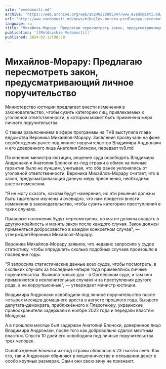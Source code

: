 ```yaml
---
site: "evedomosti.md"
archive: "https://web.archive.org/web/20240325095347/www.evedomosti.md/news/mihajlov-moraru-predlagayu-peresmotret-zakon-predusmatrivayu"
url: "http://www.evedomosti.md/news/mihajlov-moraru-predlagayu-peresmotret-zakon-predusmatrivayu"
language: ru
title: "Михайлов-Морару: Предлагаю пересмотреть закон, предусматривающий личное поручительство"
publication: '[[Moldavskie Vedomosti]]'
published: 2024-02-12T08:38
---
```


# Михайлов-Морару: Предлагаю пересмотреть закон, предусматривающий личное поручительство

Министерство юстиции предлагает внести изменения в законодательство, чтобы сузить категорию лиц, привлекаемых к уголовной ответственности, к которым может быть применена мера личного поручительства.

С таким разъяснением в эфире программы на TV8 выступила глава ведомства Вероника Михайлов-Морару. Заявления прозвучали на фоне освобождения ранее под личное поручительство Владимира Андронаки и его доверенного лица Анатолия Блонски, передает tv8.md

По мнению министра юстиции, решение суда освободить Владимира Андронаки и Анатолия Блонски из-под стражи в обмен на личные гарантии было не лучшим, учитывая, что оба ранее уклонялись от уголовной ответственности. Вероника Михайлов-Морару считает, что в закон, предусматривающий данную меру пресечения, необходимо внести изменения.

"Я не могу сказать, каковы будут намерения, но эти решения должны быть тщательно изучены и очевидно, что нам придется внести изменения в законодательство, чтобы сузить категорию преступлений в таких случаях.

Правовые положения будут пересмотрены, но мы не должны впадать в другую крайность и менять закон после каждого случая. Закон должен применяться добросовестно в каждом конкретном случае", — утверждаетВероника Михайлов-Морару.

Вероника Михайлов-Морару заявила, что недавно запросила у судов статистику, чтобы определить сколько подобных случаев произошло в последние годы.

"Я запросила статистические данные всех судов, чтобы посмотреть, в скольких случаях за последние четыре года применялись личные поручительства. Выявила только два - в Оргеевском суде, и там они применяются в исключительных случаях и за преступления другого рода, а не коррупционные", — утверждает министр юстиции.

Владимира Андронаки освободили под личное поручительство после четырех месяцев домашнего ареста в августе прошлого года. Бывшего депутата-демократа, приближённого к Плахотнюку, украинские правоохранители задержали в ноябре 2022 года и передали властям Молдовы.

А в прошлом месяце был задержан Анатолий Блонски, доверенное лицо Владимира Андронаки, после того как добровольно сдался местным властям. Спустя 10 дней его освободили под личные поручительства трех человек.

Освобождение Блонски из-под стражи обошлось в 23 тысячи леев. Как его, так и Андронаки обвиняют в мошенничестве и отмывании денег в особо крупных размерах. Сами они свою вину не признают.
